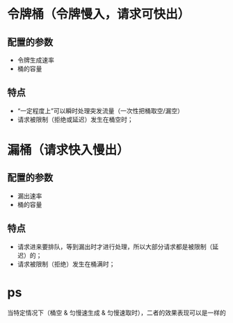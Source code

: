 # 令牌桶（令牌慢入，请求可快出）
## 配置的参数
- 令牌生成速率
- 桶的容量

## 特点
- “一定程度上”可以瞬时处理突发流量（一次性把桶取空/漏空）
- 请求被限制（拒绝或延迟）发生在桶空时；

# 漏桶（请求快入慢出）
## 配置的参数
- 漏出速率
- 桶的容量

## 特点
- 请求进来要排队，等到漏出时才进行处理，所以大部分请求都是被限制（延迟）的；
- 请求被限制（拒绝）发生在桶满时；

# ps
当特定情况下（桶空 & 匀慢速生成 & 匀慢速取时），二者的效果表现可以是一样的